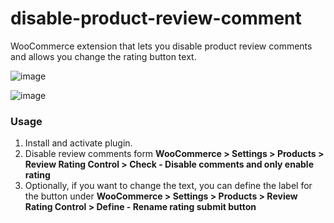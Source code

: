 # disable-product-review-comment
WooCommerce extension that lets you disable product review comments and allows you change the rating button text.

![image](https://user-images.githubusercontent.com/17475174/127853443-ed3f95ec-450d-4b69-8f0e-31ac22089d1b.png)

![image](https://user-images.githubusercontent.com/17475174/127853634-89625eab-0edd-48c7-a0ea-4ac0b90d6f7b.png)

### Usage

1. Install and activate plugin.
2. Disable review comments form **WooCommerce > Settings > Products > Review Rating Control > Check - Disable comments and only enable rating**
3. Optionally, if you want to change the text, you can define the label for the button under **WooCommerce > Settings > Products > Review Rating Control > Define - Rename rating submit button**
